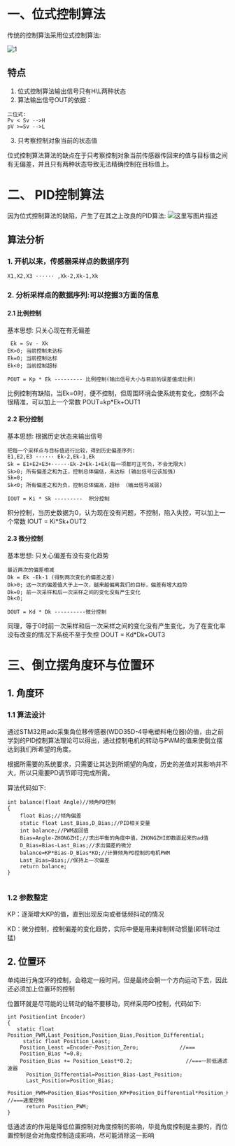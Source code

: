 # 一、位式控制算法
传统的控制算法采用位式控制算法:

![1](http://39.106.181.170:8080/getImage?path=/root/code/go/kjblog/resources/blog-docs/embedded/img/33.png)

## 特点
1. 位式控制算法输出信号只有H\L两种状态
2. 算法输出信号OUT的依据：

```
二位式:
Pv < Sv -->H
pV >=Sv -->L
```
3. 只考察控制对象当前的状态值

位式控制算法算法的缺点在于只考察控制对象当前传感器传回来的值与目标值之间有无偏差，并且只有两种状态导致无法精确控制在目标值上。

# 二、 PID控制算法
因为位式控制算法的缺陷，产生了在其之上改良的PID算法:
![这里写图片描述](http://39.106.181.170:8080/getImage?path=/root/code/go/kjblog/resources/blog-docs/embedded/img/34.png)

## 算法分析
### 1. 开机以来，传感器采样点的数据序列

```
X1,X2,X3 ······ ,Xk-2,Xk-1,Xk
```
### 2. 分析采样点的数据序列:可以挖掘3方面的信息
#### 2.1 比例控制
基本思想: 只关心现在有无偏差
```
 Ek = Sv - Xk
EK>0; 当前控制未达标
Ek=0; 当前控制达标
Ek<0; 当前控制超标

POUT = Kp * Ek --------- 比例控制(输出信号大小与目前的误差值成比例)
```
比例控制有缺陷，当Ek=0时，便不控制，但周围环境会使系统有变化，控制不会很精准，可以加上一个常数 POUT=kp*Ek+OUT1

#### 2.2 积分控制
基本思想: 根据历史状态来输出信号
```
把每一个采样点与目标值进行比较，得到历史偏差序列:
E1,E2,E3 ······ Ek-2,Ek-1,Ek
Sk = E1+E2+E3+······Ek-2+Ek-1+Ek(每一项都可正可负，不会无限大)
Sk>0; 所有偏差之和为正，控制总体偏低，未达标 (输出信号应该加强)
Sk=0;
Sk<0; 所有偏差之和为负，控制总体偏高，超标 （输出信号减弱)

IOUT = Ki * Sk ---------  积分控制
```
积分控制，当历史数据为0，认为现在没有问题，不控制，陷入失控，可以加上一个常数 IOUT = Ki*Sk+OUT2

#### 2.3 微分控制
基本思想: 只关心偏差有没有变化趋势
```
最近两次的偏差相减
Dk = Ek -Ek-1 (得到两次变化的偏差之差)
Dk>0; 这一次的偏差值大于上一次，越来越偏离我们的目标，偏差有增大趋势
Dk=0; 前一次采样和后一次采样之间的变化没有产生变化
Dk<0;

DOUT = Kd * Dk ----------微分控制
```
同理，等于0时前一次采样和后一次采样之间的变化没有产生变化，为了在变化率没有改变的情况下系统不至于失控 DOUT = Kd*Dk+OUT3

# 三、倒立摆角度环与位置环
## 1. 角度环
### 1.1 算法设计
通过STM32用adc采集角位移传感器(WDD35D-4导电塑料电位器)的值，由之前学到的PID控制算法理论可以得出，通过控制电机的转动与PWM的值来使倒立摆达到我们所希望的角度。

根据所需要的系统要求，只需要让其达到所期望的角度，历史的差值对其影响并不大，所以只需要PD调节即可完成所需。

算法代码如下:

```
int balance(float Angle)//倾角PD控制
{
	float Bias;//倾角偏差
	static float Last_Bias,D_Bias;//PID相关变量
	int balance;//PWM返回值
	Bias=Angle-ZHONGZHI;//求出平衡的角度中值，ZHONGZHI即数直起来的ad值
	D_Bias=Bias-Last_Bias;//求出偏差的微分
	balance=KP*Bias-D_Bias*KD;//计算倾角PD控制的电机PWM
	Last_Bias=Bias;//保持上一次偏差
	return balance;
}
	
```
### 1.2 参数整定
KP：逐渐增大KP的值，直到出现反向或者低频抖动的情况

KD：微分控制，控制偏差的变化趋势，实际中便是用来抑制转动惯量(即转动过猛)
## 2. 位置环
单纯进行角度环的控制，会稳定一段时间，但是最终会朝一个方向运动下去，因此还必须加上位置环的控制

位置环就是尽可能的让转动的轴不要移动，同样采用PD控制，代码如下:

```
int Position(int Encoder)
{  
   static float Position_PWM,Last_Position,Position_Bias,Position_Differential;
	 static float Position_Least;
  	Position_Least =Encoder-Position_Zero;             //===
    Position_Bias *=0.8;		   
    Position_Bias += Position_Least*0.2;	             //===一阶低通滤波器  
	  Position_Differential=Position_Bias-Last_Position;
	  Last_Position=Position_Bias;
		Position_PWM=Position_Bias*Position_KP+Position_Differential*Position_KD; //===速度控制	
	  return Position_PWM;
}
```
低通滤波的作用是降低位置控制对角度控制的影响，毕竟角度控制是主要的，而位置控制是会对角度控制造成影响，尽可能消除这一影响


	